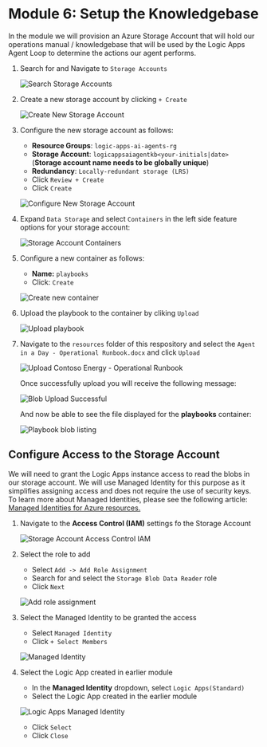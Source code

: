 # Module 6: Setup the Knowledgebase
In the module we will provision an Azure Storage Account that will hold our operations manual / knowledgebase that will be used by the Logic Apps Agent Loop to determine the actions our agent performs.


1. Search for and Navigate to `Storage Accounts`

    ![Search Storage Accounts](./images/06_01_search_storage_accounts.png "Serch Storage Accounts")

1. Create a new storage account by clicking `+ Create` 

    ![Create New Storage Account](./images/06_02_create_new_storage_accounts.png "create new storage account")

1. Configure the new storage account as follows:

    - **Resource Groups**: `logic-apps-ai-agents-rg`
    - **Storage Account**: `logicappsaiagentkb<your-initials|date>`  (**Storage account name needs to be globally unique**)
    - **Redundancy**: `Locally-redundant storage (LRS)`
    - Click `Review + Create`
    - Click  `Create`

    ![Configure New Storage Account](./images/06_03_configure_new_storage_accounts.png "configure new storage account")

1. Expand `Data Storage` and select `Containers` in the left side feature options for your storage account:

    ![Storage Account Containers](./images/06_04_storage_account_containers.png "storage account containers")

1. Configure a new container as follows:
    
    - **Name:** `playbooks`
    - Click: `Create`

    ![Create new container](./images/06_05_new_storage_account_container.png "create new container")


1. Upload the playbook to the container by cliking `Upload`

    ![Upload playbook](./images/06_06_upload_playbook.png "upload playbook")

1. Navigate to the `resources` folder of this respository and select the `Agent in a Day - Operational Runbook.docx` and click `Upload`

    ![Upload Contoso Energy - Operational Runbook](./images/06_07_upload_operational_runbook.png "upload operational runbook")

    Once successfully upload you will receive the following message:
    
    ![Blob Upload Successful](./images/06_08_upload_success.png "blob upload successful")

    And now be able to see the file displayed for the **playbooks** container:

    ![Playbook blob listing](./images/06_09_playbook_blob_list.png "playbook blob listing")


## Configure Access to the Storage Account
We will need to grant the Logic Apps instance access to read the blobs in our storage account. We will use Managed Identity for this purpose as it simplifies assigning access and does not require the use of security keys. To learn more about Managed Identities, please see the following article: <a href="https://learn.microsoft.com/en-us/entra/identity/managed-identities-azure-resources/overview" title="Managed Identities for Azure resources">Managed Identities for Azure resources. </a>

1. Navigate to the **Access Control (IAM)** settings  fo the Storage Account 

    ![Storage Account Access Control IAM](./images/06_10_storage_account_access_control.png "storage account access control iam")

1. Select the role to add

    - Select `Add -> Add Role Assignment`
    - Search for and select the `Storage Blob Data Reader` role
    - Click `Next`

    ![Add role assignment](./images/06_11_add_role_assignment.png "add role assignment")

1. Select the Managed Identity to be granted the access

    - Select `Managed Identity`
    - Click `+ Select Members`

    ![Managed Identity](./images/06_12_managed_identity.png "managed identity")

1. Select the Logic App created in earlier module

    - In the **Managed Identity** dropdown, select `Logic Apps(Standard)`
    - Select the Logic App created in the earlier module

    ![Logic Apps Managed Identity](./images/06_13_logic_apps_managed_identity.png "logic apps managed identity")

    - Click `Select`
    - Click `Close`

